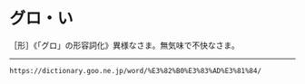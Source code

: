 # グロ・い

［形］《「グロ」の形容詞化》異様なさま。無気味で不快なさま。

---
`https://dictionary.goo.ne.jp/word/%E3%82%B0%E3%83%AD%E3%81%84/`